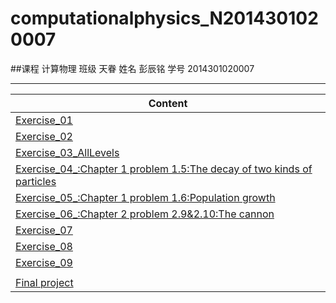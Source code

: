 # computationalphysics_N2014301020007
##课程 计算物理  班级 天眷   姓名 彭辰铭  学号 2014301020007
***
|   Content                                                                         |
|-----------------------------------------------------------------------------------|
|[Exercise_01](https://github.com/Damonphysics/computationalphysics_N2014301020007/blob/master/EXERCISE_01)     |
|[Exercise_02](https://github.com/Damonphysics/computationalphysics_N2014301020007/blob/master/EXERCISE_02)      |
|[Exercise_03_AllLevels](https://github.com/Damonphysics/computationalphysics_N2014301020007/blob/master/EXERCISE_03)   |
|[Exercise_04_:Chapter 1 problem 1.5:The decay of two kinds of particles](https://github.com/Damonphysics/computationalphysics_N2014301020007/blob/master/EXERCISE_04)|
|[Exercise_05_:Chapter 1 problem 1.6:Population growth](https://github.com/Damonphysics/computationalphysics_N2014301020007/blob/master/EXERCISE_05)     |
|[Exercise_06_:Chapter 2 problem 2.9&2.10:The cannon](https://github.com/Damonphysics/computationalphysics_N2014301020007/blob/master/EXERCISE_06)      |
|[Exercise_07](https://github.com/Damonphysics/computationalphysics_N2014301020007/blob/master/EXERCISE_07)      |
|[Exercise_08](https://github.com/Damonphysics/computationalphysics_N2014301020007/blob/master/EXERCISE_08)      |
|[Exercise_09](https://github.com/Damonphysics/computationalphysics_N2014301020007/blob/master/EXERCISE_09)     |
|                         |
|[Final project](https://github.com/Damonphysics/computationalphysics_N2014301020007/blob/master/Final%20Project)|

